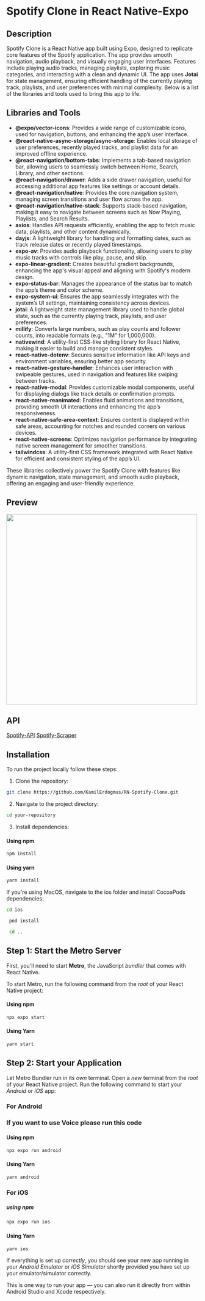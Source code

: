 # Spotify Clone in React Native-Expo

## Description

Spotify Clone is a React Native app built using Expo, designed to replicate core features of the Spotify application. The app provides smooth navigation, audio playback, and visually engaging user interfaces. Features include playing audio tracks, managing playlists, exploring music categories, and interacting with a clean and dynamic UI. The app uses **Jotai** for state management, ensuring efficient handling of the currently playing track, playlists, and user preferences with minimal complexity. Below is a list of the libraries and tools used to bring this app to life.

## Libraries and Tools

- **@expo/vector-icons**: Provides a wide range of customizable icons, used for navigation, buttons, and enhancing the app’s user interface.
- **@react-native-async-storage/async-storage**: Enables local storage of user preferences, recently played tracks, and playlist data for an improved offline experience.
- **@react-navigation/bottom-tabs**: Implements a tab-based navigation bar, allowing users to seamlessly switch between Home, Search, Library, and other sections.
- **@react-navigation/drawer**: Adds a side drawer navigation, useful for accessing additional app features like settings or account details.
- **@react-navigation/native**: Provides the core navigation system, managing screen transitions and user flow across the app.
- **@react-navigation/native-stack**: Supports stack-based navigation, making it easy to navigate between screens such as Now Playing, Playlists, and Search Results.
- **axios**: Handles API requests efficiently, enabling the app to fetch music data, playlists, and other content dynamically.
- **dayjs**: A lightweight library for handling and formatting dates, such as track release dates or recently played timestamps.
- **expo-av**: Provides audio playback functionality, allowing users to play music tracks with controls like play, pause, and skip.
- **expo-linear-gradient**: Creates beautiful gradient backgrounds, enhancing the app's visual appeal and aligning with Spotify's modern design.
- **expo-status-bar**: Manages the appearance of the status bar to match the app’s theme and color scheme.
- **expo-system-ui**: Ensures the app seamlessly integrates with the system’s UI settings, maintaining consistency across devices.
- **jotai**: A lightweight state management library used to handle global state, such as the currently playing track, playlists, and user preferences.
- **millify**: Converts large numbers, such as play counts and follower counts, into readable formats (e.g., "1M" for 1,000,000).
- **nativewind**: A utility-first CSS-like styling library for React Native, making it easier to build and manage consistent styles.
- **react-native-dotenv**: Secures sensitive information like API keys and environment variables, ensuring better app security.
- **react-native-gesture-handler**: Enhances user interaction with swipeable gestures, used in navigation and features like swiping between tracks.
- **react-native-modal**: Provides customizable modal components, useful for displaying dialogs like track details or confirmation prompts.
- **react-native-reanimated**: Enables fluid animations and transitions, providing smooth UI interactions and enhancing the app’s responsiveness.
- **react-native-safe-area-context**: Ensures content is displayed within safe areas, accounting for notches and rounded corners on various devices.
- **react-native-screens**: Optimizes navigation performance by integrating native screen management for smoother transitions.
- **tailwindcss**: A utility-first CSS framework integrated with React Native for efficient and consistent styling of the app’s UI.

These libraries collectively power the Spotify Clone with features like dynamic navigation, state management, and smooth audio playback, offering an engaging and user-friendly experience.

## Preview

<img src="assets/Spotify-GIFF.gif" height="500" />

## API

[Spotify-API](https://rapidapi.com/Glavier/api/spotify23)
[Spotify-Scraper](https://rapidapi.com/premium-apis-oanor/api/spotify-scraper3)

## Installation

To run the project locally follow these steps:

1. Clone the repository:

```bash
git clone https://github.com/KamilErdogmus/RN-Spotify-Clone.git
```

2. Navigate to the project directory:

```bash
cd your-repository
```

3. Install dependencies:

#### Using npm

```bash
npm install
```

#### Using yarn

```bash
yarn install
```

If you're using MacOS, navigate to the ios folder and install CocoaPods dependencies:

```bash
cd ios
```

```bash
 pod install
```

```bash
 cd ..
```

## Step 1: Start the Metro Server

First, you'll need to start **Metro**, the JavaScript _bundler_ that comes with React Native.

To start Metro, run the following command from the _root_ of your React Native project:

#### Using npm

```bash
npx expo start
```

#### Using Yarn

```bash
yarn start
```

## Step 2: Start your Application

Let Metro Bundler run in its _own_ terminal. Open a _new_ terminal from the _root_ of your React Native project. Run the following command to start your _Android_ or _iOS_ app:

### For Android

### If you want to use Voice please run this code

#### Using npm

```bash
npx expo run android
```

#### Using Yarn

```bash
yarn android
```

### For iOS

##### using npm

```bash
npx expo run ios
```

#### Using Yarn

```bash
yarn ios
```

If everything is set up _correctly_, you should see your new app running in your _Android Emulator_ or _iOS Simulator_ shortly provided you have set up your emulator/simulator correctly.

This is one way to run your app — you can also run it directly from within Android Studio and Xcode respectively.
